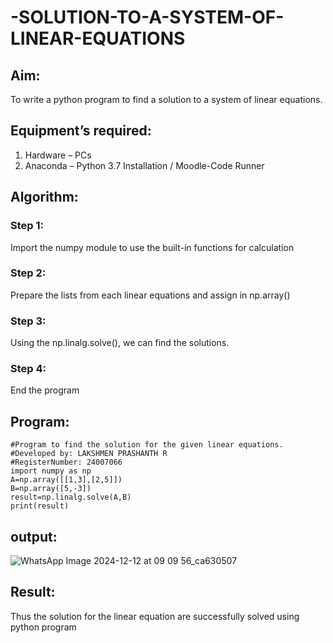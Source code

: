 # -SOLUTION-TO-A-SYSTEM-OF-LINEAR-EQUATIONS
## Aim:
To write a python program to find a solution to a system of linear equations.
## Equipment’s required:
1. 	Hardware – PCs
2. 	Anaconda – Python 3.7 Installation / Moodle-Code Runner
## Algorithm:
### Step 1: 
Import the numpy module to use the built-in functions for calculation
### Step 2: 
Prepare the lists from each linear equations and assign in np.array()
### Step 3: 
Using the np.linalg.solve(), we can find the solutions.
### Step 4: 
End the program
## Program:
```
#Program to find the solution for the given linear equations.
#Developed by: LAKSHMEN PRASHANTH R
#RegisterNumber: 24007066
import numpy as np
A=np.array([[1,3],[2,5]])
B=np.array([5,-3])
result=np.linalg.solve(A,B)
print(result)
```
## output:


![WhatsApp Image 2024-12-12 at 09 09 56_ca630507](https://github.com/user-attachments/assets/3d2cfb71-7c87-4d7b-a356-06813a2478f6)

## Result:
Thus the solution for the linear equation are successfully solved
using python program




